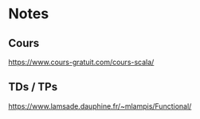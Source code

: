 # Notes 

## Cours 

https://www.cours-gratuit.com/cours-scala/

## TDs / TPs

https://www.lamsade.dauphine.fr/~mlampis/Functional/
